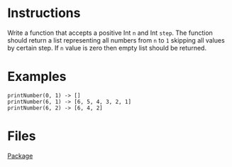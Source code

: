 # Instructions
Write a function that accepts a positive Int `n` and Int `step`. The function should return a list representing all numbers from `n` to `1`
skipping all values by certain step. If `n` value is zero then empty list should be returned.

# Examples
```
printNumber(0, 1) -> []
printNumber(6, 1) -> [6, 5, 4, 3, 2, 1]
printNumber(6, 2) -> [6, 4, 2]
```

# Files
[Package](.)
